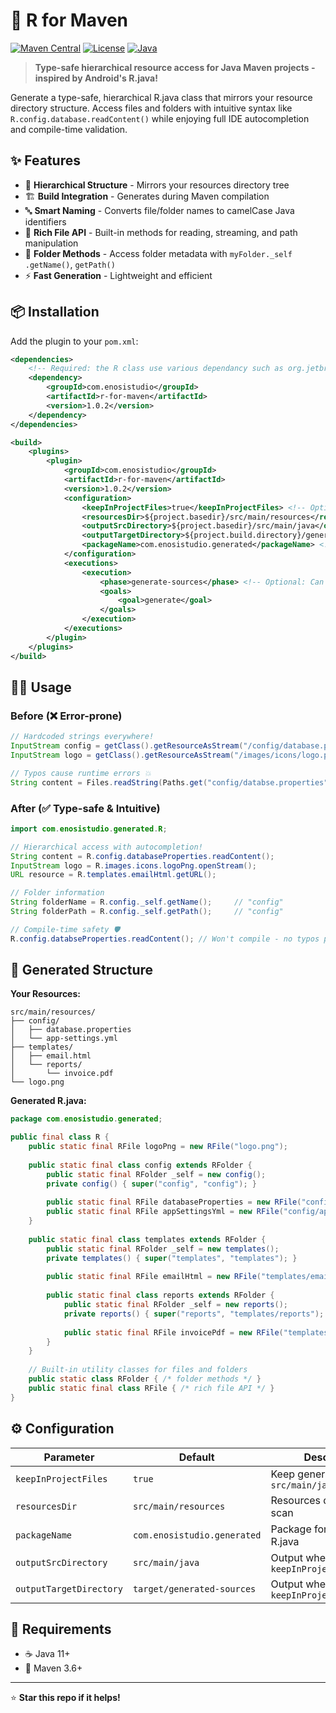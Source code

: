 # 🚀 R for Maven

[![Maven Central](https://img.shields.io/maven-central/v/com.enosistudio/r-for-maven.svg)](https://central.sonatype.com/artifact/com.enosistudio/r-for-maven)
[![License](https://img.shields.io/badge/License-Apache%202.0-blue.svg)](https://opensource.org/licenses/Apache-2.0)
[![Java](https://img.shields.io/badge/Java-11%2B-brightgreen.svg)](https://openjdk.java.net/)

> **Type-safe hierarchical resource access for Java Maven projects - inspired by Android's R.java!**

Generate a type-safe, hierarchical R.java class that mirrors your resource directory structure. Access files and folders with intuitive syntax like `R.config.database.readContent()` while enjoying full IDE autocompletion and compile-time validation.

## ✨ Features

- 📁 **Hierarchical Structure** - Mirrors your resources directory tree
- 🏗️ **Build Integration** - Generates during Maven compilation  
- 🔤 **Smart Naming** - Converts file/folder names to camelCase Java identifiers
- 📖 **Rich File API** - Built-in methods for reading, streaming, and path manipulation
- 📂 **Folder Methods** - Access folder metadata with `myFolder._self` `.getName()`, `getPath()`
- ⚡ **Fast Generation** - Lightweight and efficient

## 📦 Installation

Add the plugin to your `pom.xml`:

```xml
<dependencies>
    <!-- Required: the R class use various dependancy such as org.jetbrains.annotations -->
    <dependency>
        <groupId>com.enosistudio</groupId>
        <artifactId>r-for-maven</artifactId>
        <version>1.0.2</version>
    </dependency>
</dependencies>

<build>
    <plugins>
        <plugin>
            <groupId>com.enosistudio</groupId>
            <artifactId>r-for-maven</artifactId>
            <version>1.0.2</version>
            <configuration>
                <keepInProjectFiles>true</keepInProjectFiles> <!-- Optional: keep generated files in project -->
                <resourcesDir>${project.basedir}/src/main/resources</resourcesDir> <!-- Optional: specify resources directory -->
                <outputSrcDirectory>${project.basedir}/src/main/java</outputSrcDirectory> <!-- Optional: specify output source directory -->
                <outputTargetDirectory>${project.build.directory}/generated-sources</outputTargetDirectory> <!-- Optional: specify output target directory -->
                <packageName>com.enosistudio.generated</packageName> <!-- Optional: specify package name -->
            </configuration>
            <executions>
                <execution>
                    <phase>generate-sources</phase> <!-- Optional: Can help intellij to not bug when creating the source folder, when using <keepInProjectFiles>false</keepInProjectFiles> -->
                    <goals>
                        <goal>generate</goal>
                    </goals>
                </execution>
            </executions>
        </plugin>
    </plugins>
</build>
```

## 🏃‍♂️ Usage

### Before (❌ Error-prone)
```java
// Hardcoded strings everywhere!
InputStream config = getClass().getResourceAsStream("/config/database.properties");
InputStream logo = getClass().getResourceAsStream("/images/icons/logo.png");

// Typos cause runtime errors 💥
String content = Files.readString(Paths.get("config/databse.properties")); // Whoops!
```

### After (✅ Type-safe & Intuitive)
```java
import com.enosistudio.generated.R;

// Hierarchical access with autocompletion!
String content = R.config.databaseProperties.readContent();
InputStream logo = R.images.icons.logoPng.openStream();
URL resource = R.templates.emailHtml.getURL();

// Folder information
String folderName = R.config._self.getName();     // "config"
String folderPath = R.config._self.getPath();     // "config"

// Compile-time safety 🛡️
R.config.databseProperties.readContent(); // Won't compile - no typos possible!
```

## 📂 Generated Structure

**Your Resources:**
```
src/main/resources/
├── config/
│   ├── database.properties
│   └── app-settings.yml
├── templates/
│   ├── email.html
│   └── reports/
│       └── invoice.pdf
└── logo.png
```

**Generated R.java:**
```java
package com.enosistudio.generated;

public final class R {
    public static final RFile logoPng = new RFile("logo.png");
    
    public static final class config extends RFolder {
        public static final RFolder _self = new config();
        private config() { super("config", "config"); }
        
        public static final RFile databaseProperties = new RFile("config/database.properties");
        public static final RFile appSettingsYml = new RFile("config/app-settings.yml");
    }
    
    public static final class templates extends RFolder {
        public static final RFolder _self = new templates();
        private templates() { super("templates", "templates"); }
        
        public static final RFile emailHtml = new RFile("templates/email.html");
        
        public static final class reports extends RFolder {
            public static final RFolder _self = new reports();
            private reports() { super("reports", "templates/reports"); }
            
            public static final RFile invoicePdf = new RFile("templates/reports/invoice.pdf");
        }
    }
    
    // Built-in utility classes for files and folders
    public static class RFolder { /* folder methods */ }
    public static final class RFile { /* rich file API */ }
}
```

## ⚙️ Configuration

| Parameter | Default | Description |
|-----------|---------|-------------|
| `keepInProjectFiles` | `true` | Keep generated files in `src/main/java` |
| `resourcesDir` | `src/main/resources` | Resources directory to scan |
| `packageName` | `com.enosistudio.generated` | Package for generated R.java |
| `outputSrcDirectory` | `src/main/java` | Output when `keepInProjectFiles=true` |
| `outputTargetDirectory` | `target/generated-sources` | Output when `keepInProjectFiles=false` |

## 🔧 Requirements

- ☕ Java 11+
- 🔨 Maven 3.6+

---

⭐ **Star this repo if it helps!**
